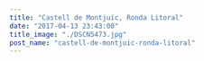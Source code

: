 ```yaml
---
title: "Castell de Montjuïc, Ronda Litoral"
date: "2017-04-13 23:43:00"
title_image: "./DSCN5473.jpg"
post_name: "castell-de-montjuic-ronda-litoral"
---
```



